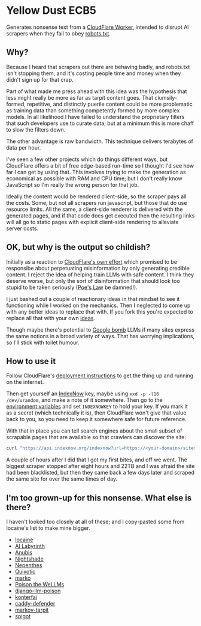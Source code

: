 # Yellow Dust ECB5

Generates nonsense text from a [CloudFlare Worker][], intended to
disrupt AI scrapers when they fail to obey [robots.txt][].

## Why?

Because I heard that scrapers out there are behaving badly, and
robots.txt isn't stopping them, and it's costing people time and money
when they didn't sign up for that crap.

Part of what made me press ahead with this idea was the hypothesis that
less might really be more as far as tarpit content goes.  That
clumsily-formed, repetitive, and distinctly puerile content could be
more problematic as training data than something competently formed by
more complex models.  In all likelihood I have failed to understand the
proprietary filters that such developers use to curate data; but at a
minimum this is more chaff to slow the filters down.

The other advantage is raw bandwidth.  This technique delivers terabytes
of data per hour.

I've seen a few other projects which do things different ways, but
CloudFlare offers a bit of free edge-based run-time so I thought I'd see
how far I can get by using that.  This involves trying to make the
generation as economical as possible with RAM and CPU time; but I don't
really know JavaScript so I'm really the wrong person for that job.

Ideally the content would be rendered client-side, so the scraper pays
all the costs.  Some, but not all scrapers run javascript, but those
that do use resource limits.  All the same, a client-side renderer is
delivered with the generated pages, and if that code does get executed
then the resulting links will all go to static pages with explicit
client-side rendering to alleviate server costs.

## OK, but why is the output so childish?

Initially as a reaction to [CloudFlare's own effort][AI Labyrinth] which
promised to be responsibe about perpetuating misinformation by only
generating credible content.  I reject the idea of helping train LLMs
with safe content.  I think they deserve worse, but only the sort of
disinformation that should look too stupid to be taken seriously ([Poe's
Law][] be damned!).

I just bashed out a couple of reactionary ideas in that mindset to see
it functioning while I worked on the mechanics.  Then I neglected to
come up with any better ideas to replace that with.  If you fork this
you're expected to replace all that with your own [ideas][foone].

Though maybe there's potential to [Google bomb][] LLMs if many sites
express the same notions in a broad variety of ways.  That has worrying
implications, so I'll stick with toilet humour.

## How to use it

Follow CloudFlare's [deployment instructions][wrangler deploy] to get
the thing up and running on the internet.

Then get yourself an [IndexNow][] key, maybe using `xxd -p -l16
/dev/urandom`, and make a note of it somewhere.  Then go to the
[environment variables][dash environment] and set `INDEXNOWKEY` to hold
your key.  If you mark it as a secret (which technically it is), then
CloudFlare won't give that value back to you, so you need to keep it
somewhere safe for future reference.

With that in place you can tell search engines about the small subset of
scrapable pages that are available so that crawlers can discover the
site:

```sh
curl "https://api.indexnow.org/indexnow?url=https://<your-domain>/sitemap.xml&key=<your-key>"
```

A couple of hours after I did that I got my first bites, and off we
went.  The biggest scraper stopped after eight hours and 22TB and I was
afraid the site had been blacklisted, but then they came back a few days
later and scraped the same site for over the same times of day.

## I'm too grown-up for this nonsense.  What else is there?

I haven't looked too closely at all of these; and I copy-pasted some
from Iocaine's list to make mine bigger.

 * [Iocaine][]
 * [AI Labyrinth][]
 * [Anubis][]
 * [Nightshade][]
 * [Nepenthes][]
 * [Quixotic][]
 * [marko][]
 * [Poison the WeLLMs][]
 * [django-llm-poison][]
 * [konterfai][]
 * [caddy-defender][]
 * [markov-tarpit][]
 * [spigot][]

[robots.txt]: <https://en.wikipedia.org/wiki/Robots.txt>
[Poe's Law]: <https://en.wikipedia.org/wiki/Poe's_Law>
[Google bomb]: <https://en.wikipedia.org/wiki/Google_bombing>
[CloudFlare Worker]: <https://workers.cloudflare.com/>

[Iocaine]: <https://iocaine.madhouse-project.org/>
[Anubis]: <https://xeiaso.net/blog/2025/anubis/>
[AI Labyrinth]: <https://blog.cloudflare.com/ai-labyrinth/>
[Nightshade]: <https://nightshade.cs.uchicago.edu/whatis.html>
[Nepenthes]: <https://zadzmo.org/code/nepenthes/>
[Quixotic]: <https://marcusb.org/hacks/quixotic.html>
[marko]: <https://codeberg.org/timmc/marko/>
[Poison the WeLLMs]: <https://codeberg.org/MikeCoats/poison-the-wellms>
[django-llm-poison]: <https://github.com/Fingel/django-llm-poison>
[konterfai]: <https://codeberg.org/konterfai/konterfai>
[caddy-defender]: <https://github.com/JasonLovesDoggo/caddy-defender>
[markov-tarpit]: <https://git.rys.io/libre/markov-tarpit>
[spigot]: <https://github.com/gw1urf/spigot>
[foone]: <https://digipres.club/@foone/113149500359951038>

[wrangler deploy]: <https://developers.cloudflare.com/workers/get-started/guide/#4-deploy-your-project>
[dash environment]: <https://developers.cloudflare.com/workers/configuration/environment-variables/#add-environment-variables-via-the-dashboard>
[IndexNow]: <https://www.indexnow.org/documentation>
